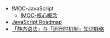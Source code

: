 + !MOC-JavaScript
	+ [!MOC-核心概念](00-前端/00-核心/JavaScript/核心概念/!MOC-核心概念.md)
+ [JavaScript Roadmap](00-前端/00-核心/JavaScript/JavaScript%20Roadmap.md)
+ [「静态语法」与「运行时机制」知识脉络](00-前端/00-核心/JavaScript/「静态语法」与「运行时机制」知识脉络.md)